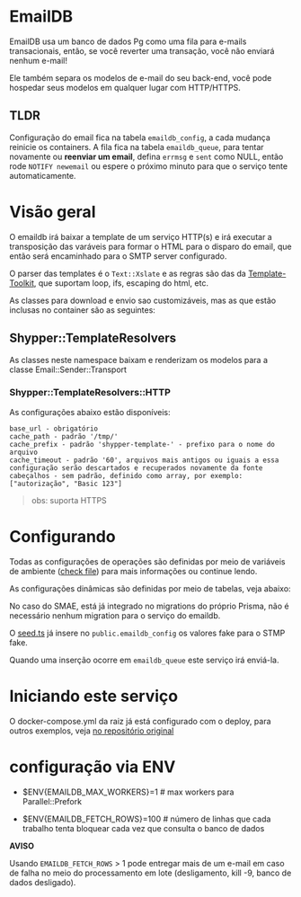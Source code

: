 # EmailDB

EmailDB usa um banco de dados Pg como uma fila para e-mails transacionais, então, se você reverter uma transação, você não enviará nenhum e-mail!

Ele também separa os modelos de e-mail do seu back-end, você pode hospedar seus modelos em qualquer lugar com HTTP/HTTPS.

## TLDR

Configuração do email fica na tabela `emaildb_config`, a cada mudança reinicie os containers. A fila fica na tabela `emaildb_queue`, para tentar novamente ou **reenviar um email**, defina `errmsg` e `sent` como NULL, então rode `NOTIFY newemail` ou espere o próximo minuto para que o serviço tente automaticamente.


# Visão geral

O emaildb irá baixar a template de um serviço HTTP(s) e irá executar a transposição das varáveis para formar o HTML para o disparo do email, que então será encaminhado para o SMTP server configurado.

O parser das templates é o `Text::Xslate` e as regras são das da [Template-Toolkit](http://template-toolkit.org/docs/manual/Intro.html), que suportam loop, ifs, escaping do html, etc.

As classes para download e envio sao customizáveis, mas as que estão inclusas no container são as seguintes:

## Shypper::TemplateResolvers

As classes neste namespace baixam e renderizam os modelos para a classe Email::Sender::Transport

### Shypper::TemplateResolvers::HTTP

As configurações abaixo estão disponíveis:

    base_url - obrigatório
    cache_path - padrão '/tmp/'
    cache_prefix - padrão 'shypper-template-' - prefixo para o nome do arquivo
    cache_timeout - padrão '60', arquivos mais antigos ou iguais a essa configuração serão descartados e recuperados novamente da fonte
    cabeçalhos - sem padrão, definido como array, por exemplo: ["autorização", "Basic 123"]

> obs: suporta HTTPS

# Configurando

Todas as configurações de operações são definidas por meio de variáveis ​​de ambiente ([check file](.env)) para mais informações ou continue lendo.

As configurações dinâmicas são definidas por meio de tabelas, veja abaixo:

No caso do SMAE, está já integrado no migrations do próprio Prisma, não é necessário nenhum migration para o serviço do emaildb.

O [seed.ts](../backend/prisma/seed.ts) já insere no `public.emaildb_config` os valores fake para o STMP fake.

Quando uma inserção ocorre em `emaildb_queue` este serviço irá enviá-la.

# Iniciando este serviço

O docker-compose.yml da raiz já está configurado com o deploy,
para outros exemplos, veja [no repositório original](https://github.com/eokoe/email-db-service)


# configuração via ENV

*   $ENV{EMAILDB_MAX_WORKERS}=1 # max workers para Parallel::Prefork

*   $ENV{EMAILDB_FETCH_ROWS}=100 # número de linhas que cada trabalho tenta bloquear cada vez que consulta o banco de dados

**AVISO**

Usando `EMAILDB_FETCH_ROWS` > 1 pode entregar mais de um e-mail em caso de falha no meio do processamento em lote (desligamento, kill -9, banco de dados desligado).

